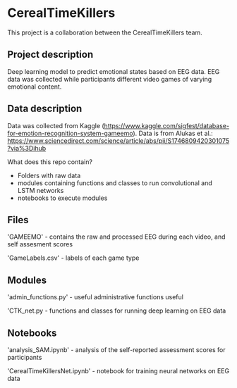 # CerealTimeKillers
This project is a collaboration between the CerealTimeKillers team. 

## Project description
Deep learning model to predict emotional states based on EEG data. EEG data was collected while participants different video games of varying emotional content. 

## Data description
Data was collected from Kaggle (https://www.kaggle.com/sigfest/database-for-emotion-recognition-system-gameemo).
Data is from Alukas et al.: https://www.sciencedirect.com/science/article/abs/pii/S1746809420301075?via%3Dihub


What does this repo contain?
* Folders with raw data
* modules containing functions and classes to run convolutional and LSTM networks
* notebooks to execute modules

## Files

'GAMEEMO' - contains the raw and processed EEG during each video, and self assesment scores

'GameLabels.csv' - labels of each game type
 
 
## Modules

'admin_functions.py' - useful administrative functions useful

'CTK_net.py - functions and classes for running deep learning on EEG data


## Notebooks

'analysis_SAM.ipynb' - analysis of the self-reported assessment scores for participants

'CerealTimeKillersNet.ipynb' - notebook for training neural networks on EEG data


